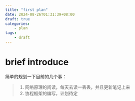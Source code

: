 ```yaml
---
title: "first plan"
date: 2024-08-26T01:31:39+08:00
draft: true
categories: 
    - plan
tags:
    - draft
---
```


# brief introduce
简单的规划一下目前的几个事：
>1. 网络原理的阅读，每天去读一丢丢，并且更新笔记上来
>2. 协程框架的编写，计划待定
